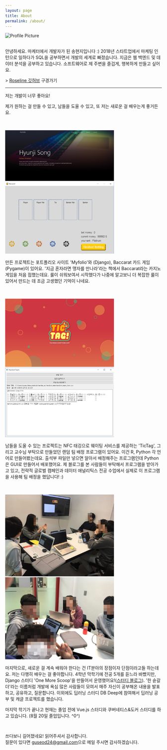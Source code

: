 ```yaml
---
layout: page
title: About
permalink: /about/
---
```


<img src="{{ site.baseurl }}/assets/profile2.jpg" style="padding-bottom:0 !important;" title="Profile Picture" class="profile">

<br>
<br>

안녕하세요. 마케터에서 개발자가 된 송현지입니다 :) 
2018년 스타트업에서 마케팅 인턴으로 일하다가 SQL을 공부하면서 개발의 세계로 빠졌습니다. 
지금은 웹 백엔드 및 데이터 분석을 공부하고 있습니다. 소프트웨어로 제 주변을 즐겁게, 행복하게 만들고 싶어요. 

\> [Roseline 깃허브](https://github.com/roseline124) 구경가기
<br>

<hr>

저는 개발이 너무 좋아요!

제가 원하는 걸 만들 수 있고, 남들을 도울 수 있고, 또 저는 새로운 걸 배우는게 좋거든요.

<br>
<br>


<img src="/assets/images/myfolio.PNG" style="width:350px; marign-right:20px; display:inline">
<img src="/assets/images/baccarat.PNG" style="width:350px; display:inline">

<br>

만든 프로젝트는 포트폴리오 사이트 'Myfolio'와 (Django), Baccarat 카드 게임(Pygame)이 있어요. '지금 혼자라면 맹자를 만나라'라는 책에서 Baccarat라는 카지노 게임을 처음 접했는데요. 룰이 쉬워보여서 시작했다가 나중에 알고보니 더 복잡한 룰이 있어서 만드는 데 조금 고생했던 기억이 나네요. 

<br>
<br>


<img src="/assets/images/tigtag.jpg" style="width:350px; marign-right:20px; display:inline">
<img src="/assets/images/random_team.PNG" style="width:350px; display:inline">

<br>

남들을 도울 수 있는 프로젝트는 NFC 태깅으로 웨이팅 서비스를 제공하는 'TicTag', 그리고 교수님 부탁으로 만들었던 랜덤 팀 배정 프로그램이 있어요. 이건 R, Python 각 언어로 만들어봤는데요. 출석부 파일만 넣으면 알아서 배정해주는 프로그램인데 Python은 GUI로 만들어서 배포했어요. 제 블로그를 본 사람들이 부탁해서 프로그램을 받아가고 있고, 전략적 글로벌 캠페인과 데이터 애널리틱스 전공 수업에서 실제로 이 프로그램을 사용해 팀 배정을 했답니다! :) 

<br>
<br>
<img src="/assets/images/onemore_template2.jpg" style="width:350px; marign-right:20px; display:inline" alt="onemorescoop">
<img src="/assets/images/dbdeep.jpg" style="width:350px; display:inline">

<br>

마지막으로, 새로운 걸 계속 배워야 한다는 건 IT분야의 장점이자 단점이라고들 하는데요. 저는 다행히 배우는 걸 좋아합니다. 4학년 막학기에 전공 5개를 듣느라 바빴지만, Django 스터디 'One More Scoop'을 만들어서 운영했어요!([스터디 블로그](https://djangoHY.github.io)). '한 숟갈 더'라는 이름처럼 개발에 욕심 많은 사람들이 모여서 매주 자신이 공부해온 내용을 발표하고, 공유하고, 질문합니다. 이외에도 딥러닝 스터디 DB Deep에 참여해서 딥러닝 공부 및 캐글 프로젝트를 했습니다.

마지막 학기가 끝나고 현재는 졸업 전에 Vue.js 스터디와 쿠버네티스&도커 스터디를 하고 있습니다. (8월 20일 졸업입니다. ^0^)

<br>

쓰다보니 길어졌네요! 읽어주셔서 감사합니다. <br>
질문이 있다면 [guseod24@gmail.com](guseod24@gmail.com)으로 메일 주시면 감사하겠습니다. 

[로켓펀치]: https://www.rocketpunch.com/@guseod24
[네이버 블로그]: https://blog.naver.com/guseod24
[깃허브]: https://github.com/roseline124

<br>
<br>
